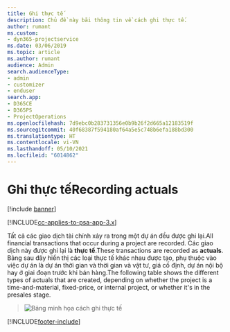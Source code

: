 ```yaml
---
title: Ghi thực tế
description: Chủ đề này bãi thông tin về cách ghi thực tế.
author: rumant
ms.custom:
- dyn365-projectservice
ms.date: 03/06/2019
ms.topic: article
ms.author: rumant
audience: Admin
search.audienceType:
- admin
- customizer
- enduser
search.app:
- D365CE
- D365PS
- ProjectOperations
ms.openlocfilehash: 7d9ebc0b283731356e0b9b26f2d665a12183519f
ms.sourcegitcommit: 40f68387f594180af64a5e5c748b6efa188bd300
ms.translationtype: HT
ms.contentlocale: vi-VN
ms.lasthandoff: 05/10/2021
ms.locfileid: "6014862"
---
```

# <a name="recording-actuals"></a><span data-ttu-id="8674a-103">Ghi thực tế</span><span class="sxs-lookup"><span data-stu-id="8674a-103">Recording actuals</span></span> 

[!include [banner](../includes/psa-now-project-operations.md)]

[!INCLUDE[cc-applies-to-psa-app-3.x](../includes/cc-applies-to-psa-app-3x.md)]

<span data-ttu-id="8674a-104">Tất cả các giao dịch tài chính xảy ra trong một dự án đều được ghi lại.</span><span class="sxs-lookup"><span data-stu-id="8674a-104">All financial transactions that occur during a project are recorded.</span></span> <span data-ttu-id="8674a-105">Các giao dịch này được ghi lại là **thực tế**.</span><span class="sxs-lookup"><span data-stu-id="8674a-105">These transactions are recorded as **actuals**.</span></span> <span data-ttu-id="8674a-106">Bảng sau đây hiển thị các loại thực tế khác nhau được tạo, phụ thuộc vào việc dự án là dự án thời gian và thời gian và vật tư, giá cố định, dự án nội bộ hay ở giai đoạn trước khi bán hàng.</span><span class="sxs-lookup"><span data-stu-id="8674a-106">The following table shows the different types of actuals that are created, depending on whether the project is a time-and-material, fixed-price, or internal project, or whether it's in the presales stage.</span></span>

> ![Bảng minh họa cách ghi thực tế](media/advanced-table2.png)


[!INCLUDE[footer-include](../includes/footer-banner.md)]